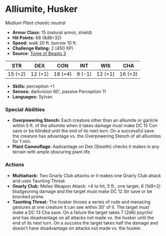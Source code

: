 # Alliumite, Husker

*Medium* *Plant* *chaotic neutral*

- **Armor Class:** 15 (natural armor, shield)
- **Hit Points:** 68 (8d8+32)
- **Speed:** walk 20 ft. burrow 10 ft.
- **Challenge Rating:** 2 (450 XP)
- **Source:** [Tome of Beasts 3](https://koboldpress.com/kpstore/product/tome-of-beasts-2-for-5th-edition/)

| STR | DEX | CON | INT | WIS | CHA |
| --- | --- | --- | --- | --- | --- |
| 15 (+2) | 12 (+1) | 18 (+4) | 9 (-1) | 12 (+1) | 16 (+3) |

- **Skills:** perception +1
- **Senses:** darkvision 60', passive Perception 11
- **Languages:** Sylvan
### Special Abilities
- **Overpowering Stench:** Each creature other than an alliumite or garlicle within 5 ft. of the alliumite when it takes damage must make DC 15 Con save or be blinded until the end of its next turn. On a successful save the creature has advantage vs. the Overpowering Stench of all alliumites for 1 min.
- **Plant Camouflage:** Aadvantage on Dex (Stealth) checks it makes in any terrain with ample obscuring plant life.
### Actions
- **Multiattack:** Two Gnarly Club attacks or it makes one Gnarly Club attack and uses Taunting Threat.
- **Gnarly Club:** Melee Weapon Attack: +4 to hit, 5 ft., one target, 6 (1d8+2) bludgeoning damage and the target must make DC 12 Str save or be knocked prone.
- **Taunting Threat:** The husker throws a series of rude and menacing gestures at one creature it can see within 30' of it. The target must make a DC 13 Cha save. On a failure the target takes 7 (2d6) psychic and has disadvantage on all attacks not made vs. the husker until the end of its next turn. On a success the target takes half the damage and doesn’t have disadvantage on attacks not made vs. the husker.
